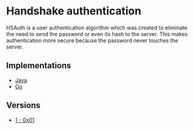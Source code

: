 # Handshake authentication

HSAuth is a user authentication algorithm which was created to eliminate the need to send the password or even its hash to the server.
This makes authentication more secure because the password never touches the server.

## Implementations

* [Java](https://github.com/M3DZIK/java-hsauth)
* [Go](https://github.com/M3DZIK/go-hsauth)

## Versions

* [1 - 0x01](v1.md)
